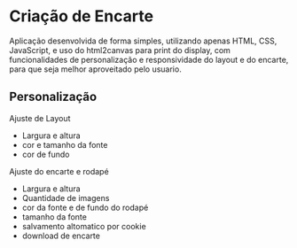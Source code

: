 # Criação de Encarte
 Aplicação desenvolvida de forma simples, utilizando apenas HTML, CSS, JavaScript, e uso do html2canvas para print do display, com funcionalidades de personalização e responsividade do layout e do encarte, para que seja melhor aproveitado pelo usuario.
 
 ## Personalização
 
Ajuste de Layout
   - Largura e altura
   - cor e tamanho da fonte
   - cor de fundo

Ajuste do encarte e rodapé
 - Largura e altura
 - Quantidade de imagens
 - cor da fonte e de fundo do rodapé
 - tamanho da fonte
 - salvamento altomatico por cookie
 - download de encarte

